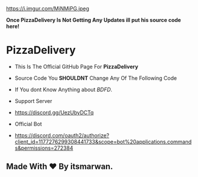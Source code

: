 https://i.imgur.com/MjNMjPG.jpeg

**Once PizzaDelivery Is Not Getting Any Updates ill put his source code here!**

# PizzaDelivery
- This Is The Official GitHub Page For **PizzaDelivery**
- Source Code You **SHOULDNT** Change Any Of The Following Code
- If You dont Know Anything about *BDFD*.

- Support Server
- https://discord.gg/UezUbyDCTq

- Official Bot
- https://discord.com/oauth2/authorize?client_id=1177276299308441733&scope=bot%20applications.commands&permissions=272384

## Made With ❤️ By itsmarwan.

